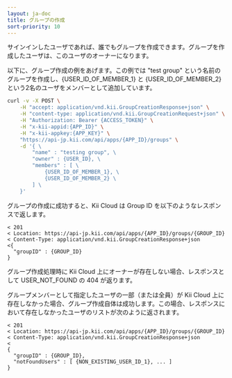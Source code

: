 ```yaml
---
layout: ja-doc
title: グループの作成
sort-priority: 10
---
```

サインインしたユーザであれば、誰でもグループを作成できます。グループを作成したユーザは、このユーザのオーナーになります。

以下に、グループ作成の例をあげます。この例では "test group" という名前のグループを作成し、{USER\_ID\_OF\_MEMBER\_1} と {USER\_ID\_OF\_MEMBER\_2} という2名のユーザをメンバーとして追加しています。

```sh
curl -v -X POST \
    -H "accept: application/vnd.kii.GroupCreationResponse+json" \
    -H "content-type: application/vnd.kii.GroupCreationRequest+json" \
    -H "Authorization: Bearer {ACCESS_TOKEN}" \
    -H "x-kii-appid:{APP_ID}" \
    -H "x-kii-appkey:{APP_KEY}" \
    "https://api-jp.kii.com/api/apps/{APP_ID}/groups" \
    -d '{ \
        "name" : "testing group", \
        "owner" : {USER_ID}, \
        "members" : [ \
            {USER_ID_OF_MEMBER_1}, \
            {USER_ID_OF_MEMBER_2} \
        ] \
    }'
```

グループの作成に成功すると、Kii Cloud は Group ID を以下のようなレスポンスで返します。

```
< 201
< Location: https://api-jp.kii.com/api/apps/{APP_ID}/groups/{GROUP_ID} 
< Content-Type: application/vnd.kii.GroupCreationResponse+json
<{
  "groupID" : {GROUP_ID}
}
```

グループ作成処理時に Kii Cloud 上にオーナーが存在しない場合、レスポンスとして USER\_NOT\_FOUND の 404 が返ります。

グループメンバーとして指定したユーザの一部（または全員）が Kii Cloud 上に存在しなかった場合、グループ作成自体は成功します。この場合、レスポンスにおいて存在しなかったユーザのリストが次のように返されます。

```
< 201
< Location: https://api-jp.kii.com/api/apps/{APP_ID}/groups/{GROUP_ID}
< Content-Type: application/vnd.kii.GroupCreationResponse+json
<
{
  "groupID" : {GROUP_ID},
  "notFoundUsers" : [ {NON_EXISTING_USER_ID_1}, ... ] 
}
```
